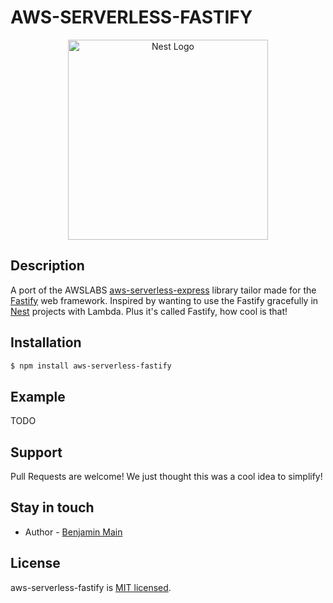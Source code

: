 # AWS-SERVERLESS-FASTIFY

<p align="center">
  <a href="https://docs.aws.amazon.com/lambda/latest/dg/with-on-demand-https.html" target="blank"><img src="https://encrypted-tbn0.gstatic.com/images?q=tbn:ANd9GcR_J7FdTrTevEYb1SKKWlcxc3xKVXR6x7oBG7jHh0e8P5Ev_IN-Aw" width="320" alt="Nest Logo" /></a>
</p>

## Description

A port of the AWSLABS [aws-serverless-express](https://github.com/awslabs/aws-serverless-express) library tailor made for the
[Fastify](https://www.fastify.io/) web framework. Inspired by wanting to use the Fastify gracefully in [Nest](https://docs.nestjs.com/) projects with Lambda. Plus it's called Fastify, how cool is that!

## Installation

```bash
$ npm install aws-serverless-fastify
```

## Example

TODO

## Support

Pull Requests are welcome! We just thought this was a cool idea to simplify!

## Stay in touch

- Author - [Benjamin Main](mailto:bmain@lumeris.com)

## License

aws-serverless-fastify is [MIT licensed](LICENSE).
